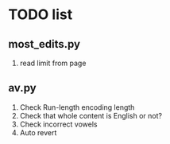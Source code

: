 TODO list
=========

most_edits.py
-------------
1. read limit from page

av.py
-----
1. Check Run-length encoding length
2. Check that whole content is English or not?
3. Check incorrect vowels
4. Auto revert 
